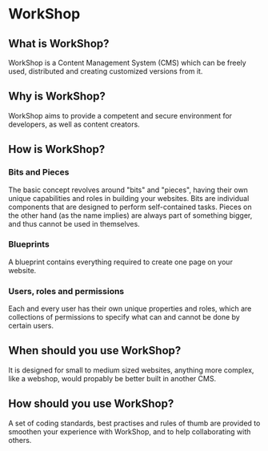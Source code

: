 # WorkShop

## What is WorkShop?
WorkShop is a Content Management System (CMS) which can be freely used,
distributed and creating customized versions from it.

## Why is WorkShop?
WorkShop aims to provide a competent and secure environment for developers,
as well as content creators.

## How is WorkShop?

### Bits and Pieces
The basic concept revolves around "bits" and "pieces", having their own unique
capabilities and roles in building your websites. Bits are individual components
that are designed to perform self-contained tasks. Pieces on the other hand
(as the name implies) are always part of something bigger, and thus cannot be
used in themselves.

### Blueprints
A blueprint contains everything required to create one page on your website.

### Users, roles and permissions
Each and every user has their own unique properties and roles, which are
collections of permissions to specify what can and cannot be done by certain users.

## When should you use WorkShop?
It is designed for small to medium sized websites, anything more complex,
like a webshop, would propably be better built in another CMS.

## How should you use WorkShop?
A set of coding standards, best practises and rules of thumb are provided to
smoothen your experience with WorkShop, and to help collaborating with others.